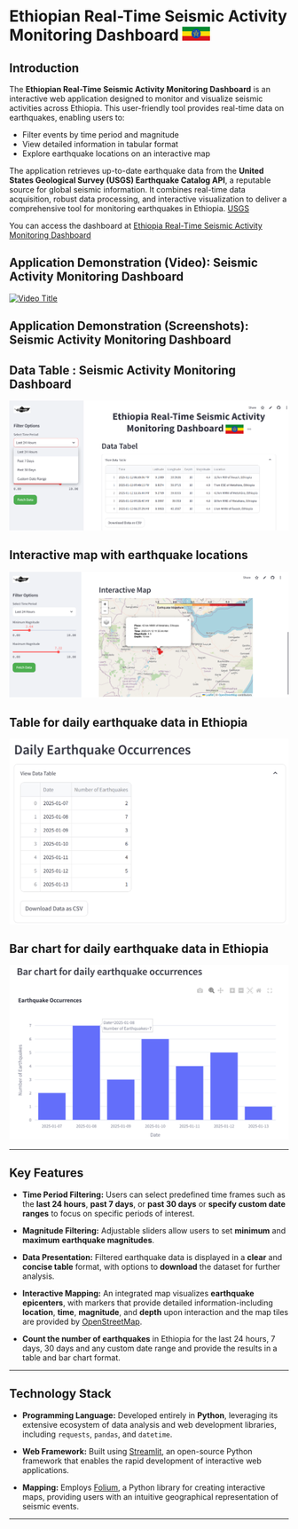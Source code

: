 # Ethiopian Real-Time Seismic Activity Monitoring Dashboard <img src="image/et_flag.png" width="50" />


## Introduction

The **Ethiopian Real-Time Seismic Activity Monitoring Dashboard** is an interactive web application designed to monitor and visualize seismic activities across Ethiopia. This user-friendly tool provides real-time data on earthquakes, enabling users to:

- Filter events by time period and magnitude
- View detailed information in tabular format
- Explore earthquake locations on an interactive map

The application retrieves up-to-date earthquake data from the **United States Geological Survey (USGS) Earthquake Catalog API**, a reputable source for global seismic information. It combines real-time data acquisition, robust data processing, and interactive visualization to deliver a comprehensive tool for monitoring earthquakes in Ethiopia. [USGS](https://earthquake.usgs.gov/fdsnws/event/1/quer)

You can access the dashboard at [Ethiopia Real-Time Seismic Activity Monitoring Dashboard](https://et-realtime-earthquake-b2ugjsgndvpslsnuyvp8p3.streamlit.app/)   

## Application Demonstration (Video): Seismic Activity Monitoring Dashboard

[![Video Title](https://img.youtube.com/vi/Zy8kmDLxJ4c/0.jpg)](https://youtu.be/Zy8kmDLxJ4c?si=-6oqTD_77WJy1ucb)

## Application Demonstration (Screenshots): Seismic Activity Monitoring Dashboard

## Data Table : Seismic Activity Monitoring Dashboard

<img src="image/eq2.png" />

## Interactive map with earthquake locations 

<img src="image/eq3.png" />

## Table for daily earthquake data in Ethiopia

<img src="image/t1.png" />

## Bar chart for daily earthquake data in Ethiopia

<img src="image/b1.png" />



---

## Key Features

- **Time Period Filtering:** Users can select predefined time frames such as the **last 24 hours**, **past 7 days**, or **past 30 days** or **specify custom date ranges** to focus on specific periods of interest.

- **Magnitude Filtering:** Adjustable sliders allow users to set **minimum** and **maximum** **earthquake magnitudes**.

- **Data Presentation:** Filtered earthquake data is displayed in a **clear** and **concise table** format, with options to **download** the dataset for further analysis.

- **Interactive Mapping:** An integrated map visualizes **earthquake epicenters**, with markers that provide detailed information-including **location**, **time**, **magnitude**, and **depth** upon interaction and the map tiles are provided by [OpenStreetMap](https://www.openstreetmap.org/).

- **Count the number of earthquakes** in Ethiopia for the last 24 hours, 7 days, 30 days and any custom date range and provide the results in a table and bar chart format.
---

## Technology Stack

- **Programming Language:** Developed entirely in **Python**, leveraging its extensive ecosystem of data analysis and web development libraries, including `requests`, `pandas`, and `datetime`.

- **Web Framework:** Built using [Streamlit](https://streamlit.io/), an open-source Python framework that enables the rapid development of interactive web applications.

- **Mapping:** Employs [Folium](https://python-visualization.github.io/folium/), a Python library for creating interactive maps, providing users with an intuitive geographical representation of seismic events.
---




